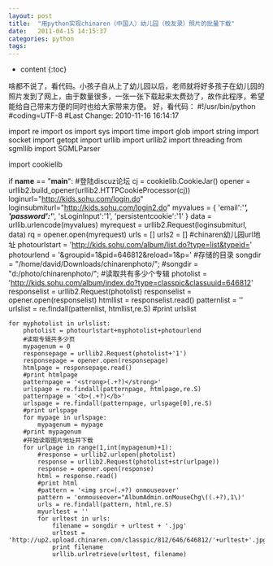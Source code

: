 ```yaml
---
layout: post
title:  "用python实现chinaren（中国人）幼儿园（校友录）照片的批量下载"
date:   2011-04-15 14:15:37
categories: python
tags:
---
```


* content
{:toc}

啥都不说了，看代码。小孩子自从上了幼儿园以后，老师就将好多孩子在幼儿园的照片发到了网上，由于数量很多，一张一张下载起来太费劲了，故作此程序，希望能给自己带来方便的同时也给大家带来方便。
好，看代码：
#!/usr/bin/python 
#coding=UTF-8 
#Last Change:  2010-11-16 16:14:17 
 
import re
import os
import sys
import time
import glob 
import string 
import socket 
import getopt 
import urllib 
import urllib2 
import threading 
from sgmllib import SGMLParser 
 
import cookielib 
 
if __name__ == "__main__": 
    #登陆discuz论坛
    cj = cookielib.CookieJar()
    opener = urllib2.build_opener(urllib2.HTTPCookieProcessor(cj))
    loginurl="http://kids.sohu.com/login.do"
    loginsubmiturl="http://kids.sohu.com/login2.do"
    myvalues = {
            'email':'***',
            'password':'***',
            'sLoginInput':'1',
            'persistentcookie':'1'
    }
    data = urllib.urlencode(myvalues)
    myrequest = urllib2.Request(loginsubmiturl, data)
    rq = opener.open(myrequest)
    urls  =  [] 
    urls2 = [] 
    #chinaren幼儿园url地址 
    photourlstart = 'http://kids.sohu.com/album/list.do?type=list&typeid=' 
    photourlend = '&groupid=1&pid=646812&reload=1&p=' 
    #存储的目录 
    songdir = "/home/david/Downloads/chinarenphoto/"; 
    #songdir = "d:/photo/chinarenphoto/"; 
    #读取共有多少个专辑
    photolist = 'http://kids.sohu.com/album/index.do?type=classpic&classuuid=646812'
    responselist = urllib2.Request(photolist) 
    responselist = opener.open(responselist)
    htmllist = responselist.read()
    patternlist = '<span id="ctimeT_(.+?)">'
    urlslist = re.findall(patternlist, htmllist,re.S) 
    #print urlslist
    
    for myphotolist in urlslist:
        photolist = photourlstart+myphotolist+photourlend
        #读取专辑共多少页
        mypagenum = 0
        responsepage = urllib2.Request(photolist+'1') 
        responsepage = opener.open(responsepage)
        htmlpage = responsepage.read() 
        #print htmlpage
        patternpage = '<strong>(.+?)</strong>'
        urlspage = re.findall(patternpage, htmlpage,re.S) 
        patternpage = '<b>(.+?)</b>'
        urlspage = re.findall(patternpage, urlspage[0],re.S) 
        #print urlspage
        for mypage in urlspage:
            mypagenum = mypage
        #print mypagenum
        #开始读取图片地址并下载
        for urlpage in range(1,int(mypagenum)+1):
            #response = urllib2.urlopen(photolist) 
            response = urllib2.Request(photolist+str(urlpage)) 
            response = opener.open(response)
            html = response.read() 
            #print html 
            #pattern = '<img src=(.+?) onmouseover'
            pattern = 'onmouseover="AlbumAdmin.onMouseChg\((.+?),1\)'
            urls = re.findall(pattern, html,re.S) 
            myurltest = '' 
            for urltest in urls: 
                filename = songdir + urltest + '.jpg'
                urltest = 'http://up2.upload.chinaren.com/classpic/812/646/646812/'+urltest+'.jpg'
                print filename 
                urllib.urlretrieve(urltest, filename)
        
